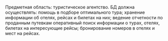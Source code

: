 Предметная область: туристическое агентство.
БД должна осуществлять:
﻿﻿помощь в подборе оптимального тура;
﻿﻿хранение информации об отелях, рейсах и билетах на них;
﻿﻿ведение отчетности по проданным путевкам
﻿﻿оперативный поиск информации о турах, отелях, билетах на интересующие рейсы;
﻿﻿бронирование номеров в отелях и мест на рейсах.
